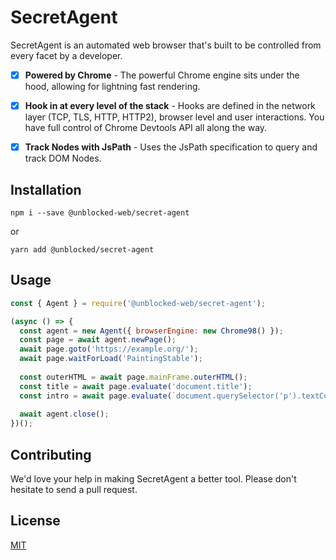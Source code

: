 # SecretAgent

SecretAgent is an automated web browser that's built to be controlled from every facet by a developer.

- [x] **Powered by Chrome** - The powerful Chrome engine sits under the hood, allowing for lightning fast rendering.
- [x] **Hook in at every level of the stack** - Hooks are defined in the network layer (TCP, TLS, HTTP, HTTP2), browser level and user interactions. You have full control of Chrome Devtools API all along the way.
- [x] **Track Nodes with JsPath** - Uses the JsPath specification to query and track DOM Nodes.


## Installation

```shell script
npm i --save @unblocked-web/secret-agent
```

or

```shell script
yarn add @unblocked/secret-agent
```

## Usage


```js
const { Agent } = require('@unblocked-web/secret-agent');

(async () => {
  const agent = new Agent({ browserEngine: new Chrome98() });
  const page = await agent.newPage();
  await page.goto('https://example.org/');
  await page.waitForLoad('PaintingStable');
  
  const outerHTML = await page.mainFrame.outerHTML();
  const title = await page.evaluate('document.title');
  const intro = await page.evaluate(`document.querySelector('p').textContent`);
    
  await agent.close();
})();
```


## Contributing

We'd love your help in making SecretAgent a better tool. Please don't hesitate to send a pull request.

## License

[MIT](LICENSE.md)
